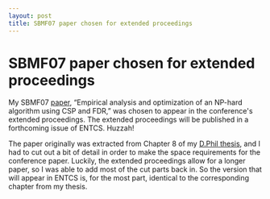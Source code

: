 ```yaml
---
layout: post
title: SBMF07 paper chosen for extended proceedings
---
```


# SBMF07 paper chosen for extended proceedings

My SBMF07 [paper](/publications/014-csp-algorithm-study/), “Empirical
analysis and optimization of an NP-hard algorithm using CSP and FDR,”
was chosen to appear in the conference's extended proceedings.  The
extended proceedings will be published in a forthcoming issue of
ENTCS.  Huzzah!

The paper originally was extracted from Chapter 8 of my [D.Phil
thesis](/publications/012-dphil-thesis/), and I had to cut out a bit
of detail in order to make the space requirements for the conference
paper.  Luckily, the extended proceedings allow for a longer paper, so
I was able to add most of the cut parts back in.  So the version that
will appear in ENTCS is, for the most part, identical to the
corresponding chapter from my thesis.
